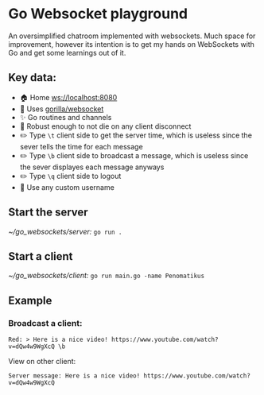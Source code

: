# Go Websocket playground

An oversimplified chatroom implemented with websockets. Much space for improvement, however its intention is to get my hands on WebSockets with Go and get some learnings out of it.

## Key data: 
- 🏠 Home [ws://localhost:8080](ws://localhost:8080)
- 🔮 Uses [gorilla/websocket](github.com/gorilla/websocket)
- ✨ Go routines and channels 
- 🧙 Robust enough to not die on any client disconnect
- ✏️ Type `\t` client side to get the server time, which is useless since the sever tells the time for each message
- ✏️ Type `\b` client side to broadcast a message, which is useless since the sever displayes each message anyways
- ✏️ Type `\q` client side to logout
- 👋 Use any custom username 

## Start the server

_~/go_websockets/server:_ `go run .`

## Start a client

_~/go_websockets/client:_ `go run main.go -name Penomatikus`

## Example

### Broadcast a client:
```
Red: > Here is a nice video! https://www.youtube.com/watch?v=dQw4w9WgXcQ \b
```

View on other client: 
```
Server message: Here is a nice video! https://www.youtube.com/watch?v=dQw4w9WgXcQ
```
